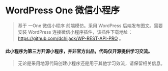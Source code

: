 # WordPress One 微信小程序

> 基于 一One 微信小程序 前端模仿。采用 WordPress 后端发布图文。需要安装 WordPress 连接微信小程序插件，该插件下载地址：https://github.com/dchijack/WP-REST-API-PRO 。

#### 此小程序为第三方开源小程序，并非官方出品，代码仅开源提供学习交流。

> 无论是采用地源代码创建小程序还是用于其他学习效流，请保留相关信息。
